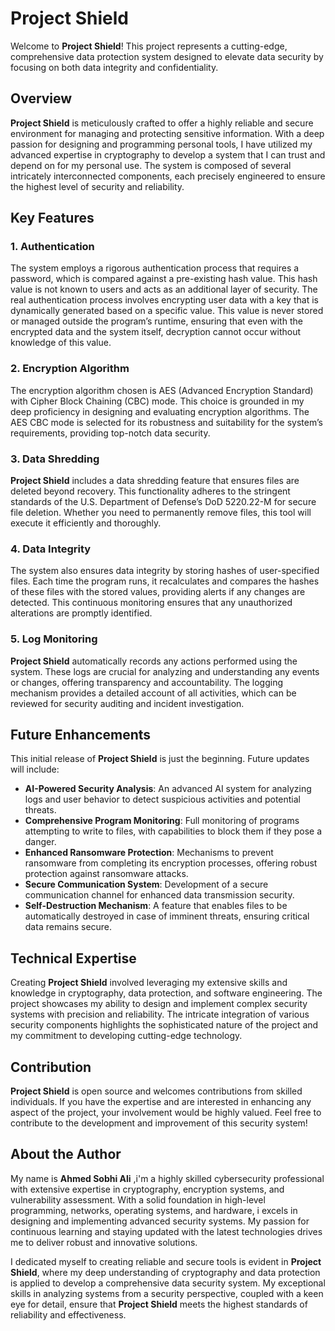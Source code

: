# Project Shield

Welcome to **Project Shield**! This project represents a cutting-edge, comprehensive data protection system designed to elevate data security by focusing on both data integrity and confidentiality.

## Overview

**Project Shield** is meticulously crafted to offer a highly reliable and secure environment for managing and protecting sensitive information. With a deep passion for designing and programming personal tools, I have utilized my advanced expertise in cryptography to develop a system that I can trust and depend on for my personal use. The system is composed of several intricately interconnected components, each precisely engineered to ensure the highest level of security and reliability.

## Key Features

### 1. Authentication
The system employs a rigorous authentication process that requires a password, which is compared against a pre-existing hash value. This hash value is not known to users and acts as an additional layer of security. The real authentication process involves encrypting user data with a key that is dynamically generated based on a specific value. This value is never stored or managed outside the program’s runtime, ensuring that even with the encrypted data and the system itself, decryption cannot occur without knowledge of this value.

### 2. Encryption Algorithm
The encryption algorithm chosen is AES (Advanced Encryption Standard) with Cipher Block Chaining (CBC) mode. This choice is grounded in my deep proficiency in designing and evaluating encryption algorithms. The AES CBC mode is selected for its robustness and suitability for the system’s requirements, providing top-notch data security.

### 3. Data Shredding
**Project Shield** includes a data shredding feature that ensures files are deleted beyond recovery. This functionality adheres to the stringent standards of the U.S. Department of Defense’s DoD 5220.22-M for secure file deletion. Whether you need to permanently remove files, this tool will execute it efficiently and thoroughly.

### 4. Data Integrity
The system also ensures data integrity by storing hashes of user-specified files. Each time the program runs, it recalculates and compares the hashes of these files with the stored values, providing alerts if any changes are detected. This continuous monitoring ensures that any unauthorized alterations are promptly identified.

### 5. Log Monitoring
**Project Shield** automatically records any actions performed using the system. These logs are crucial for analyzing and understanding any events or changes, offering transparency and accountability. The logging mechanism provides a detailed account of all activities, which can be reviewed for security auditing and incident investigation.

## Future Enhancements

This initial release of **Project Shield** is just the beginning. Future updates will include:
- **AI-Powered Security Analysis**: An advanced AI system for analyzing logs and user behavior to detect suspicious activities and potential threats.
- **Comprehensive Program Monitoring**: Full monitoring of programs attempting to write to files, with capabilities to block them if they pose a danger.
- **Enhanced Ransomware Protection**: Mechanisms to prevent ransomware from completing its encryption processes, offering robust protection against ransomware attacks.
- **Secure Communication System**: Development of a secure communication channel for enhanced data transmission security.
- **Self-Destruction Mechanism**: A feature that enables files to be automatically destroyed in case of imminent threats, ensuring critical data remains secure.

## Technical Expertise

Creating **Project Shield** involved leveraging my extensive skills and knowledge in cryptography, data protection, and software engineering. The project showcases my ability to design and implement complex security systems with precision and reliability. The intricate integration of various security components highlights the sophisticated nature of the project and my commitment to developing cutting-edge technology.

## Contribution

**Project Shield** is open source and welcomes contributions from skilled individuals. If you have the expertise and are interested in enhancing any aspect of the project, your involvement would be highly valued. Feel free to contribute to the development and improvement of this security system!

## About the Author

My name is **Ahmed Sobhi Ali** ,i'm a highly skilled cybersecurity professional with extensive expertise in cryptography, encryption systems, and vulnerability assessment. With a solid foundation in high-level programming, networks, operating systems, and hardware, i excels in designing and implementing advanced security systems. My passion for continuous learning and staying updated with the latest technologies drives me to deliver robust and innovative solutions.

I dedicated myself to creating reliable and secure tools is evident in **Project Shield**, where my deep understanding of cryptography and data protection is applied to develop a comprehensive data security system. My exceptional skills in analyzing systems from a security perspective, coupled with a keen eye for detail, ensure that **Project Shield** meets the highest standards of reliability and effectiveness.
